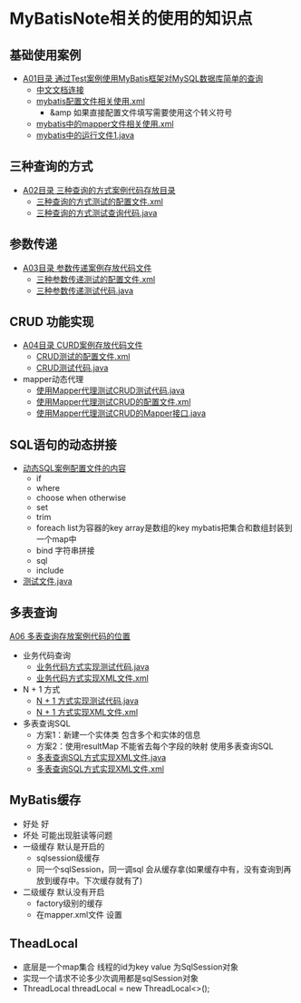 # MyBatisNote相关的使用的知识点


## 基础使用案例

- [A01目录 通过Test案例使用MyBatis框架对MySQL数据库简单的查询](src%2Fmain%2Fjava%2Fcom%2Flxy%2FA01)
  - [中文文档连接](https://mybatis.org/mybatis-3/zh_CN/configuration.html)
  - [mybatis配置文件相关使用.xml](src%2Fmain%2Fresources%2Fcom%2Flxy%2FA01%2Fmybatis.xml)
    - &amp 如果直接配置文件填写需要使用这个转义符号
  - [mybatis中的mapper文件相关使用.xml](src%2Fmain%2Fresources%2Fcom%2Flxy%2FA01%2Fmapper%2FTest1Mapper.xml)
  - [mybatis中的运行文件1.java](src%2Fmain%2Fjava%2Fcom%2Flxy%2FA01%2FTest1A01.java)
 
## 三种查询的方式

- [A02目录 三种查询的方式案例代码存放目录](src%2Fmain%2Fresources%2Fcom%2Flxy%2FA02)
  - [三种查询的方式测试的配置文件.xml](src%2Fmain%2Fresources%2Fcom%2Flxy%2FA02%2Fmapper%2FSelectMethod1.xml)
  - [三种查询的方式测试查询代码.java](src%2Fmain%2Fjava%2Fcom%2Flxy%2FA02%2FTestSelectMethod1.java)


## 参数传递
- [A03目录 参数传递案例存放代码文件](src%2Fmain%2Fresources%2Fcom%2Flxy%2FA03)
  - [三种参数传递测试的配置文件.xml](src%2Fmain%2Fresources%2Fcom%2Flxy%2FA02%2Fmapper%2FSelectMethod1.xml)
  - [三种参数传递测试代码.java](src%2Fmain%2Fjava%2Fcom%2Flxy%2FA02%2FTestSelectMethod1.java)

## CRUD 功能实现
- [A04目录 CURD案例存放代码文件](src%2Fmain%2Fresources%2Fcom%2Flxy%2FA04)
  - [CRUD测试的配置文件.xml](src%2Fmain%2Fresources%2Fcom%2Flxy%2FA04%2Fmapper%2FCRUD.xml)
  - [CRUD测试代码.java](src%2Fmain%2Fjava%2Fcom%2Flxy%2FA02%2FTestSelectMethod1.java)
- mapper动态代理
  - [使用Mapper代理测试CRUD测试代码.java](src%2Fmain%2Fjava%2Fcom%2Flxy%2FA04%2FTestParamMethod2.java)
  - [使用Mapper代理测试CRUD的配置文件.xml](src%2Fmain%2Fresources%2Fcom%2Flxy%2FA04%2Fmapper%2FCRUD2Interface.xml)
  - [使用Mapper代理测试CRUD的Mapper接口.java](src%2Fmain%2Fjava%2Fcom%2Flxy%2FA04%2Fmapper%2FCRUD2Interface.java)


## SQL语句的动态拼接

- [动态SQL案例配置文件的内容](src%2Fmain%2Fresources%2Fcom%2Flxy%2FA05%2Fmapper%2FSQLMapper.xml)
  - if 
  - where
  - choose when otherwise
  - set
  - trim
  - foreach list为容器的key array是数组的key mybatis把集合和数组封装到一个map中
  - bind 字符串拼接
  - sql    
  - include
- [测试文件.java](src%2Fmain%2Fjava%2Fcom%2Flxy%2FA05%2FTestSQL.java)


## 多表查询

[A06 多表查询存放案例代码的位置](src%2Fmain%2Fjava%2Fcom%2Flxy%2FA06)

- 业务代码查询
  - [业务代码方式实现测试代码.java](src%2Fmain%2Fjava%2Fcom%2Flxy%2FA06%2FServiceCodeTest.java)
  - [业务代码方式实现XML文件.xml](src%2Fmain%2Fresources%2Fcom%2Flxy%2FA06%2Fmapper%2FServiceCode.xml)
- N + 1 方式
  - [N + 1 方式实现测试代码.java](src%2Fmain%2Fjava%2Fcom%2Flxy%2FA06%2FN1Select.java)
  - [N + 1 方式实现XML文件.xml](src%2Fmain%2Fresources%2Fcom%2Flxy%2FA06%2Fmapper%2FN1Mapper.xml)
- 多表查询SQL
  - 方案1：新建一个实体类 包含多个和实体的信息
  - 方案2：使用resultMap  不能省去每个字段的映射 使用多表查询SQL
  - [多表查询SQL方式实现XML文件.java](src%2Fmain%2Fjava%2Fcom%2Flxy%2FA06%2FMoreSQLSelect.java)
  - [多表查询SQL方式实现XML文件.xml](src%2Fmain%2Fresources%2Fcom%2Flxy%2FA06%2Fmapper%2FMoreSQLMapper.xml)


## MyBatis缓存

- 好处 好 
- 坏处 可能出现脏读等问题
- 一级缓存 默认是开启的
  - sqlsession级缓存 
  - 同一个sqlSession，同一调sql 会从缓存拿(如果缓存中有，没有查询到再放到缓存中。下次缓存就有了)
- 二级缓存 默认没有开启
  - factory级别的缓存 
  - 在mapper.xml文件 设置 <cache readOnly="true"></cache>



## TheadLocal 
- 底层是一个map集合 线程的id为key  value 为SqlSession对象 
- 实现一个请求不论多少次调用都是sqlSession对象
- ThreadLocal<SqlSession> threadLocal = new ThreadLocal<>();







